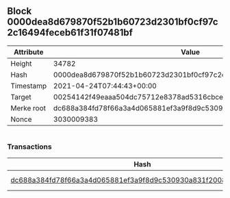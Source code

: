 ## Block 0000dea8d679870f52b1b60723d2301bf0cf97c2c16494feceb61f31f07481bf

Attribute | Value
--- | ---
Height | 34782
Hash | 0000dea8d679870f52b1b60723d2301bf0cf97c2c16494feceb61f31f07481bf
Timestamp | 2021-04-24T07:44:43+00:00
Target | 00254142f49eaaa504dc75712e8378ad5316cbcead634704b3734b6271167cc4
Merke root | dc688a384fd78f66a3a4d065881ef3a9f8d9c530930a831f2008ffd6ad664356
Nonce | 3030009383

```

```

### Transactions

Hash | Amount
--- | ---
[dc688a384fd78f66a3a4d065881ef3a9f8d9c530930a831f2008ffd6ad664356](dc688a384fd78f66a3a4d065881ef3a9f8d9c530930a831f2008ffd6ad664356.md) | 10.00000000 SKEPTI 
